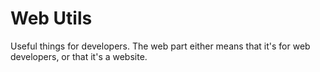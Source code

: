 # Web Utils

Useful things for developers. The web part either means that it's for web developers, or that it's a website.
